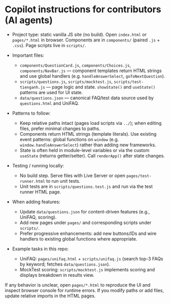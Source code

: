 # Copilot instructions for contributors (AI agents)

- Project type: static vanilla JS site (no build). Open `index.html` or `pages/*.html` in browser. Components are in `components/` (paired `.js` + `.css`). Page scripts live in `scripts/`.

- Important files:
  - `components/QuestionCard.js`, `components/Choices.js`, `components/NavBar.js` — component templates return HTML strings and use global handlers (e.g. `handleAnswerSelect`, `goToNextQuestion`).
  - `scripts/questions.js`, `scripts/mocktest.js`, `scripts/test-tienganh.js` — page logic and state. `showState()` and `useState()` patterns are used for UI state.
  - `data/questions.json` — canonical FAQ/test data source used by `questions.html` and UniFAQ.

- Patterns to follow:
  - Keep relative paths intact (pages load scripts via `../`); when editing files, prefer minimal changes to paths.
  - Components return HTML strings (template literals). Use existing event patterns: global functions on `window` (e.g. `window.handleAnswerSelect`) rather than adding new frameworks.
  - State is often held in module-level variables or via the custom `useState` (returns getter/setter). Call `renderApp()` after state changes.

- Testing / running locally:
  - No build step. Serve files with Live Server or open `pages/test-runner.html` to run unit tests.
  - Unit tests are in `scripts/questions.test.js` and run via the test runner HTML page.

- When adding features:
  - Update `data/questions.json` for content-driven features (e.g., UniFAQ, scoring).
  - Add new pages under `pages/` and corresponding scripts under `scripts/`.
  - Prefer progressive enhancements: add new buttons/IDs and wire handlers to existing global functions where appropriate.

- Example tasks in this repo:
  - UniFAQ: `pages/unifaq.html` + `scripts/unifaq.js` (search top-3 FAQs by keyword; fetches `data/questions.json`).
  - MockTest scoring: `scripts/mocktest.js` implements scoring and displays breakdown in results view.

If any behavior is unclear, open `pages/*.html` to reproduce the UI and inspect browser console for runtime errors. If you modify paths or add files, update relative imports in the HTML pages.